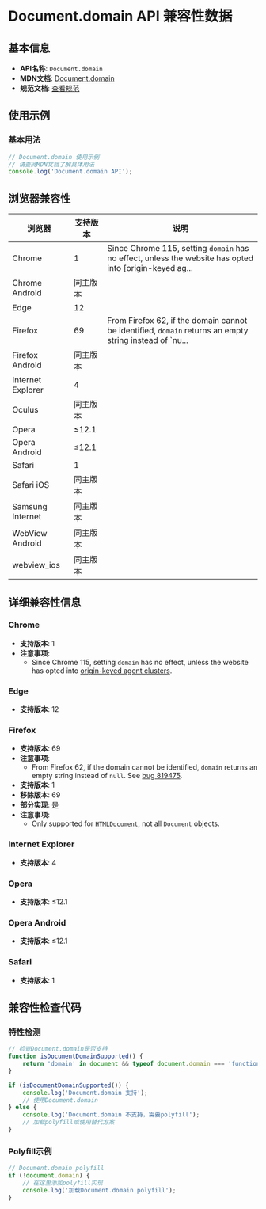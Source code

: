# Document.domain API 兼容性数据

## 基本信息

- **API名称**: `Document.domain`
- **MDN文档**: [Document.domain](https://developer.mozilla.org/docs/Web/API/Document/domain)
- **规范文档**: [查看规范](https://html.spec.whatwg.org/multipage/browsers.html#relaxing-the-same-origin-restriction)

## 使用示例

### 基本用法

```javascript
// Document.domain 使用示例
// 请查阅MDN文档了解具体用法
console.log('Document.domain API');
```

## 浏览器兼容性

| 浏览器 | 支持版本 | 说明 |
|--------|----------|------|
| Chrome | 1 | Since Chrome 115, setting `domain` has no effect, unless the website has opted into [origin-keyed ag... |
| Chrome Android | 同主版本 |  |
| Edge | 12 |  |
| Firefox | 69 | From Firefox 62, if the domain cannot be identified, `domain` returns an empty string instead of `nu... |
| Firefox Android | 同主版本 |  |
| Internet Explorer | 4 |  |
| Oculus | 同主版本 |  |
| Opera | ≤12.1 |  |
| Opera Android | ≤12.1 |  |
| Safari | 1 |  |
| Safari iOS | 同主版本 |  |
| Samsung Internet | 同主版本 |  |
| WebView Android | 同主版本 |  |
| webview_ios | 同主版本 |  |

## 详细兼容性信息

### Chrome

- **支持版本**: 1
- **注意事项**:
  - Since Chrome 115, setting `domain` has no effect, unless the website has opted into [origin-keyed agent clusters](https://developer.mozilla.org/docs/Web/HTTP/Headers/Origin-Agent-Cluster).

### Edge

- **支持版本**: 12

### Firefox

- **支持版本**: 69
- **注意事项**:
  - From Firefox 62, if the domain cannot be identified, `domain` returns an empty string instead of `null`. See [bug 819475](https://bugzil.la/819475).
- **支持版本**: 1
- **移除版本**: 69
- **部分实现**: 是
- **注意事项**:
  - Only supported for [`HTMLDocument`](https://developer.mozilla.org/docs/Web/API/HTMLDocument), not all `Document` objects.

### Internet Explorer

- **支持版本**: 4

### Opera

- **支持版本**: ≤12.1

### Opera Android

- **支持版本**: ≤12.1

### Safari

- **支持版本**: 1

## 兼容性检查代码

### 特性检测

```javascript
// 检查Document.domain是否支持
function isDocumentDomainSupported() {
    return 'domain' in document && typeof document.domain === 'function';
}

if (isDocumentDomainSupported()) {
    console.log('Document.domain 支持');
    // 使用Document.domain
} else {
    console.log('Document.domain 不支持，需要polyfill');
    // 加载polyfill或使用替代方案
}
```

### Polyfill示例

```javascript
// Document.domain polyfill
if (!document.domain) {
    // 在这里添加polyfill实现
    console.log('加载Document.domain polyfill');
}
```

